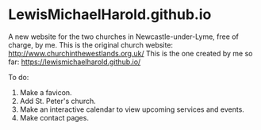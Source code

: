 # LewisMichaelHarold.github.io
A new website for the two churches in Newcastle-under-Lyme, free of charge, by me.
This is the original church website: http://www.churchinthewestlands.org.uk/
This is the one created by me so far: https://lewismichaelharold.github.io/

To do:
1. Make a favicon.
2. Add St. Peter's church.
3. Make an interactive calendar to view upcoming services and events.
4. Make contact pages.
